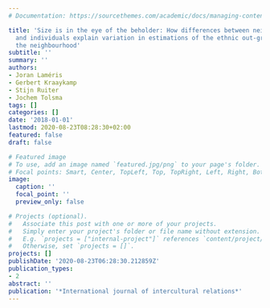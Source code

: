 ```yaml
---
# Documentation: https://sourcethemes.com/academic/docs/managing-content/

title: 'Size is in the eye of the beholder: How differences between neighbourhoods
  and individuals explain variation in estimations of the ethnic out-group size in
  the neighbourhood'
subtitle: ''
summary: ''
authors:
- Joran Laméris
- Gerbert Kraaykamp
- Stijn Ruiter
- Jochem Tolsma
tags: []
categories: []
date: '2018-01-01'
lastmod: 2020-08-23T08:28:30+02:00
featured: false
draft: false

# Featured image
# To use, add an image named `featured.jpg/png` to your page's folder.
# Focal points: Smart, Center, TopLeft, Top, TopRight, Left, Right, BottomLeft, Bottom, BottomRight.
image:
  caption: ''
  focal_point: ''
  preview_only: false

# Projects (optional).
#   Associate this post with one or more of your projects.
#   Simply enter your project's folder or file name without extension.
#   E.g. `projects = ["internal-project"]` references `content/project/deep-learning/index.md`.
#   Otherwise, set `projects = []`.
projects: []
publishDate: '2020-08-23T06:28:30.212859Z'
publication_types:
- 2
abstract: ''
publication: '*International journal of intercultural relations*'
---
```

